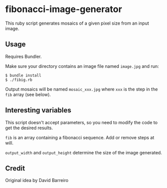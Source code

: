 # fibonacci-image-generator

This ruby script generates mosaics of a given pixel size from an input
image.

## Usage

Requires Bundler.

Make sure your directory contains an image file named `image.jpg` and
run:

```
$ bundle install
$ ./fibig.rb
```

Output mosaics will be named `mosaic_xxx.jpg` where `xxx` is the step in
the `fib` array (see below).

## Interesting variables

This script doesn't accept parameters, so you need to modify the code to
get the desired results.

`fib` is an array containing a fibonacci sequence. Add or remove steps
at will.

`output_width` and `output_height` determine the size of the image
generated.

## Credit

Original idea by David Barreiro
